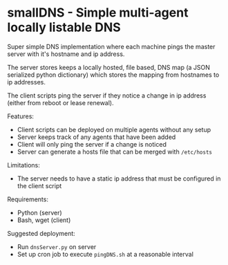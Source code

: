 smallDNS - Simple multi-agent locally listable DNS
==================================================

Super simple DNS implementation where each machine pings the master server
with it's hostname and ip address.

The server stores keeps a locally hosted, file based, DNS map (a JSON serialized
python dictionary) which stores the mapping from hostnames to ip addresses.

The client scripts ping the server if they notice a change in ip address (either
from reboot or lease renewal).

Features:
* Client scripts can be deployed on multiple agents without any setup
* Server keeps track of any agents that have been added
* Client will only ping the server if a change is noticed
* Server can generate a hosts file that can be merged with `/etc/hosts`

Limitations:
* The server needs to have a static ip address that must be configured in the client script

Requirements:
* Python (server)
* Bash, wget (client)

Suggested deployment:
* Run `dnsServer.py` on server
* Set up cron job to execute `pingDNS.sh` at a reasonable interval
